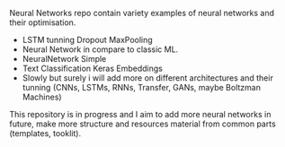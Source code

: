 Neural Networks repo contain variety examples of neural networks and their optimisation.
- LSTM tunning Dropout MaxPooling
- Neural Network in compare to classic ML.
- NeuralNetwork Simple
- Text Classification Keras Embeddings
- Slowly but surely i will add more on different architectures and their tunning (CNNs, LSTMs, RNNs, Transfer, GANs, maybe Boltzman Machines)

This repository is in progress and I aim to add more neural networks in future, make more structure and resources material from common parts (templates, tooklit).
